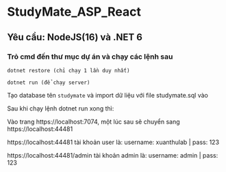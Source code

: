# StudyMate_ASP_React
## Yêu cầu: NodeJS(16) và .NET 6
### Trỏ cmd đến thư mục dự án và chạy các lệnh sau
```
dotnet restore (chỉ chạy 1 lần duy nhất)
```
```
dotnet run (để chạy server)
```

Tạo database tên `studymate` và import dữ liệu với file studymate.sql vào

Sau khi chạy lệnh dotnet run xong thì:

Vào trang https://localhost:7074, một lúc sau sẽ chuyển sang https://localhost:44481

https://localhost:44481
tài khoản user là: username: xuanthulab | pass: 123

https://localhost:44481/admin
tài khoản admin là: username: admin | pass: 123
